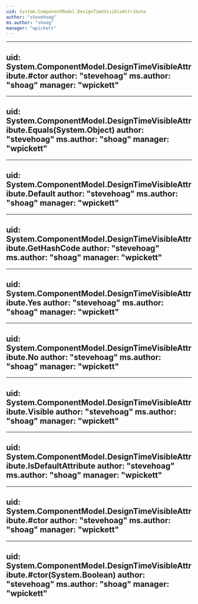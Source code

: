 ```yaml
---
uid: System.ComponentModel.DesignTimeVisibleAttribute
author: "stevehoag"
ms.author: "shoag"
manager: "wpickett"
---
```


---
uid: System.ComponentModel.DesignTimeVisibleAttribute.#ctor
author: "stevehoag"
ms.author: "shoag"
manager: "wpickett"
---

---
uid: System.ComponentModel.DesignTimeVisibleAttribute.Equals(System.Object)
author: "stevehoag"
ms.author: "shoag"
manager: "wpickett"
---

---
uid: System.ComponentModel.DesignTimeVisibleAttribute.Default
author: "stevehoag"
ms.author: "shoag"
manager: "wpickett"
---

---
uid: System.ComponentModel.DesignTimeVisibleAttribute.GetHashCode
author: "stevehoag"
ms.author: "shoag"
manager: "wpickett"
---

---
uid: System.ComponentModel.DesignTimeVisibleAttribute.Yes
author: "stevehoag"
ms.author: "shoag"
manager: "wpickett"
---

---
uid: System.ComponentModel.DesignTimeVisibleAttribute.No
author: "stevehoag"
ms.author: "shoag"
manager: "wpickett"
---

---
uid: System.ComponentModel.DesignTimeVisibleAttribute.Visible
author: "stevehoag"
ms.author: "shoag"
manager: "wpickett"
---

---
uid: System.ComponentModel.DesignTimeVisibleAttribute.IsDefaultAttribute
author: "stevehoag"
ms.author: "shoag"
manager: "wpickett"
---

---
uid: System.ComponentModel.DesignTimeVisibleAttribute.#ctor
author: "stevehoag"
ms.author: "shoag"
manager: "wpickett"
---

---
uid: System.ComponentModel.DesignTimeVisibleAttribute.#ctor(System.Boolean)
author: "stevehoag"
ms.author: "shoag"
manager: "wpickett"
---
